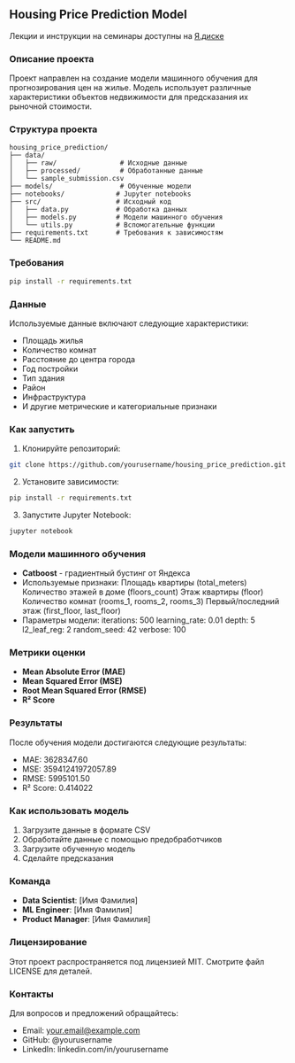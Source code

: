 ## Housing Price Prediction Model

Лекции и инструкции на семинары доступны на [Я.диске](https://disk.yandex.ru/d/vDb3HPumZ2xK0w)  

### Описание проекта
Проект направлен на создание модели машинного обучения для прогнозирования цен на жилье. Модель использует различные характеристики объектов недвижимости для предсказания их рыночной стоимости.

### Структура проекта
```
housing_price_prediction/
├── data/
│   ├── raw/                # Исходные данные
│   ├── processed/          # Обработанные данные
│   └── sample_submission.csv
├── models/                 # Обученные модели
├── notebooks/             # Jupyter notebooks
├── src/                   # Исходный код
│   ├── data.py            # Обработка данных
│   ├── models.py          # Модели машинного обучения
│   └── utils.py           # Вспомогательные функции
├── requirements.txt       # Требования к зависимостям
└── README.md
```

### Требования
```bash
pip install -r requirements.txt
```

### Данные
Используемые данные включают следующие характеристики:
* Площадь жилья
* Количество комнат
* Расстояние до центра города
* Год постройки
* Тип здания
* Район
* Инфраструктура
* И другие метрические и категориальные признаки

### Как запустить
1. Клонируйте репозиторий:
```bash
git clone https://github.com/yourusername/housing_price_prediction.git
```

2. Установите зависимости:
```bash
pip install -r requirements.txt
```

3. Запустите Jupyter Notebook:
```bash
jupyter notebook
```

### Модели машинного обучения
* **Catboost** - градиентный бустинг от Яндекса
* Используемые признаки:
    Площадь квартиры (total_meters)
    Количество этажей в доме (floors_count)
    Этаж квартиры (floor)
    Количество комнат (rooms_1, rooms_2, rooms_3)
    Первый/последний этаж (first_floor, last_floor)
* Параметры модели:
    iterations: 500
    learning_rate: 0.01
    depth: 5
    l2_leaf_reg: 2
    random_seed: 42
    verbose: 100

### Метрики оценки
* **Mean Absolute Error (MAE)** 
* **Mean Squared Error (MSE)**
* **Root Mean Squared Error (RMSE)** 
* **R² Score** 

### Результаты
После обучения модели достигаются следующие результаты:
* MAE: 3628347.60
* MSE: 35941241972057.89
* RMSE: 5995101.50
* R² Score: 0.414022

### Как использовать модель
1. Загрузите данные в формате CSV
2. Обработайте данные с помощью предобработчиков
3. Загрузите обученную модель
4. Сделайте предсказания

### Команда
* **Data Scientist**: [Имя Фамилия]
* **ML Engineer**: [Имя Фамилия]
* **Product Manager**: [Имя Фамилия]

### Лицензирование
Этот проект распространяется под лицензией MIT. Смотрите файл LICENSE для деталей.

### Контакты
Для вопросов и предложений обращайтесь:
* Email: your.email@example.com
* GitHub: @yourusername
* LinkedIn: linkedin.com/in/yourusername
